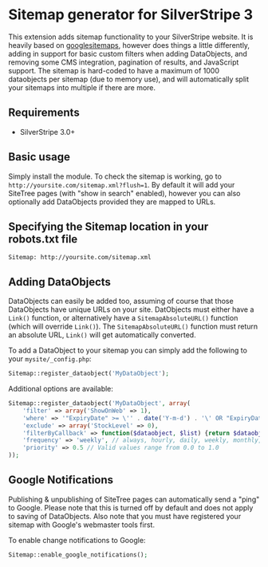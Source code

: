# Sitemap generator for SilverStripe 3
This extension adds sitemap functionality to your SilverStripe website. It is heavily based on
[googlesitemaps](https://github.com/silverstripe-labs/silverstripe-googlesitemaps), however does things a little
differently, adding in support for basic custom filters when adding DataObjects, and removing some CMS integration,
pagination of results, and JavaScript support. The sitemap is hard-coded to have a maximum of 1000 dataobjects per
sitemap (due to memory use), and will automatically split your sitemaps into multiple if there are more.

## Requirements
* SilverStripe 3.0+

## Basic usage
Simply install the module. To check the sitemap is working, go to
`http://yoursite.com/sitemap.xml?flush=1`. By default it will add your SiteTree pages (with "show in search" enabled),
however you can also optionally add DataObjects provided they are mapped to URLs.

## Specifying the Sitemap location in your robots.txt file
```
Sitemap: http://yoursite.com/sitemap.xml
```

## Adding DataObjects
DataObjects can easily be added too, assuming of course that those DataObjects have unique URLs on your site.
DatObjects must either have a `Link()` function, or alternatively have a `SitemapAbsoluteURL()` function (which will
override `Link()`). The `SitemapAbsoluteURL()` function must return an absolute URL, `Link()` will get automatically
converted.

To add a DataObject to your sitemap you can simply add the following to your `mysite/_config.php`:
```php
Sitemap::register_dataobject('MyDataObject');
```

Additional options are available:
```php
Sitemap::register_dataobject('MyDataObject', array(
	'filter' => array('ShowOnWeb' => 1),
	'where' => '"ExpiryDate" >= \'' . date('Y-m-d') . '\' OR "ExpiryDate" IS NULL',
	'exclude' => array('StockLevel' => 0),
	'filterByCallback' => function($dataobject, $list) {return $dataobject->canView();}
	'frequency' => 'weekly', // always, hourly, daily, weekly, monthly, yearly, never
	'priority' => 0.5 // Valid values range from 0.0 to 1.0
));
```

## Google Notifications
Publishing & unpublishing of SiteTree pages can automatically send a "ping" to Google. Please note
that this is turned off by default and does not apply to saving of DataObjects. Also note that you must have
registered your sitemap with Google's webmaster tools first.

To enable change notifications to Google:

```php
Sitemap::enable_google_notifications();
```